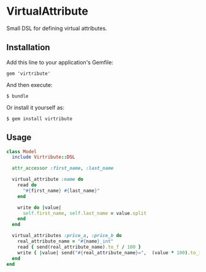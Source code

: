 # VirtualAttribute

Small DSL for defining virtual attributes.

## Installation

Add this line to your application's Gemfile:

    gem 'virtribute'

And then execute:

    $ bundle

Or install it yourself as:

    $ gem install virtribute

## Usage

```ruby
class Model
  include Virtribute::DSL

  attr_accessor :first_name, :last_name

  virtual_attribute :name do
    read do
      "#{first_name} #{last_name}"
    end

    write do |value|
      self.first_name, self.last_name = value.split
    end
  end

  virtual_attributes :price_a, :price_b do
    real_attribute_name = "#{name}_int"
    read { send(real_attribute_name).to_f / 100 }
    write { |value| send("#{real_attribute_name}=",  (value * 100).to_i) }
  end
end
```
